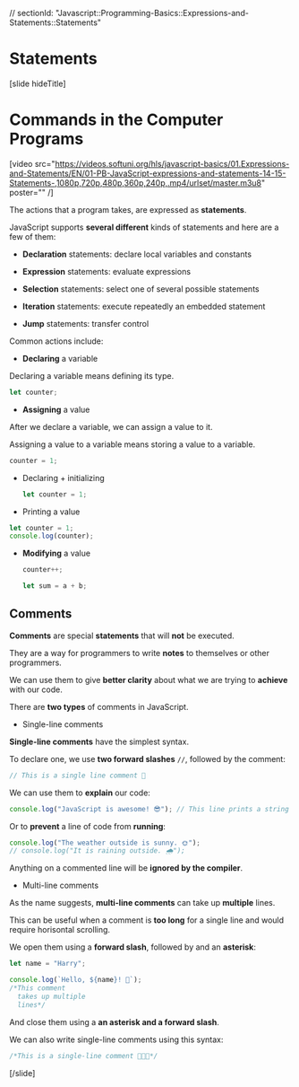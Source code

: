 // sectionId: "Javascript::Programming-Basics::Expressions-and-Statements::Statements"

# Statements

[slide hideTitle]
# Commands in the Computer Programs

[video src="https://videos.softuni.org/hls/javascript-basics/01.Expressions-and-Statements/EN/01-PB-JavaScript-expressions-and-statements-14-15-Statements-,1080p,720p,480p,360p,240p,.mp4/urlset/master.m3u8" poster="" /]

The actions that a program takes, are expressed as **statements**.

JavaScript supports **several different** kinds of statements and here are a few of them:

* **Declaration** statements: declare local variables and constants

* **Expression** statements: evaluate expressions

* **Selection** statements: select one of several possible statements

* **Iteration** statements: execute repeatedly an embedded statement

* **Jump** statements: transfer control
  
Common actions include:

-  **Declaring** a variable

  Declaring a variable means defining its type.

```js
let counter;
```

-  **Assigning** a value

After we declare a variable, we can assign a value to it.
  
Assigning a value to a variable means storing a value to a variable.

  ```js
  counter = 1;
  ```

- Declaring \+ initializing

  ```js
  let counter = 1;
  ```

- Printing a value

```js live
let counter = 1;
console.log(counter);
```

- **Modifying** a value

  ```js
  counter++;
  ```
  
  ```js
  let sum = a + b;
  ```

## Comments

**Comments** are special **statements** that will **not** be executed.

They are a way for programmers to write **notes** to themselves or other programmers.

We can use them to give **better clarity** about what we are trying to **achieve** with our code.

There are **two types** of comments in JavaScript.

- Single-line comments

**Single-line comments** have the simplest syntax.

To declare one, we use **two forward slashes** `//`, followed by the comment:

```js
// This is a single line comment 💬
```

We can use them to **explain** our code:

```js live
console.log("JavaScript is awesome! 😎"); // This line prints a string to the console
```

Or to **prevent** a line of code from **running**:

```js live
console.log("The weather outside is sunny. 🌞"); 
// console.log("It is raining outside. 🌧");
```

Anything on a commented line will be **ignored by the compiler**.

- Multi-line comments

As the name suggests, **multi-line comments** can take up **multiple** lines.

This can be useful when a comment is **too long** for a single line and would require horisontal scrolling.

We open them using a **forward slash**, followed by and an **asterisk**:

```js live
let name = "Harry";

console.log(`Hello, ${name}! 🙋`);
/*This comment 
  takes up multiple 
  lines*/
```

And close them using a **an asterisk and a forward slash**.

We can also write single-line comments using this syntax:

```js
/*This is a single-line comment 👨🏼‍💻*/
```
  
[/slide]
